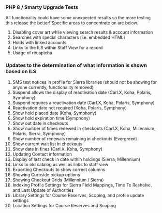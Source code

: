 ### PHP 8 / Smarty Upgrade Tests
All functionality could have some unexpected results so the more testing this release the better! Specific areas to concentrate on are below. 
1. Disabling cover art while viewing search results & account information
2. Searches with special characters (i.e. embedded HTML)
3. Holds with linked accounts
4. Links to the ILS within Staff View for a record
5. Usage of recaptcha


### Updates to the determination of what information is shown based on ILS
1. SMS text notices in profile for Sierra libraries (should not be showing for anyone currently, functionality removed)
2. Suspend allows the display of reactivation date (Carl.X, Koha, Polaris, Symphony)
3. Suspend requires a reactivation date (Carl.X, Koha, Polaris, Symphony)
4. Reactivation date not required (Koha, Polaris, Symphony)
5. Show hold placed date (Koha, Symphony)
6. Show hold expiration time (Symphony)
7. Show out date in checkouts
8. Show number of times renewed in checkouts (Carl.X, Koha, Millennium, Polaris, Sierra, Symphony)
9. Show number of renewals remaining in checkouts (Evergreen)
10. Show current wait list in checkouts
11. Show date in fines (Carl.X, Koha, Symphony)
12. Updating Contact information
13. Display of last check in date within holdings (Sierra, Millennium)
14. Links to old catalog as well as links to staff view
15. Exporting Checkouts to show correct columns
16. Showing Curbside pickup options
17. Showing Checkout Grids (Millennium / Sierra)
18. Indexing Profile Settings for Sierra Field Mappings, Time To Reshelve, and Last Update of Authorities
19. Library Settings for Course Reserves, Scoping, and profile update settings
20. Location Settings for Course Reserves and Scoping
